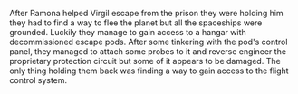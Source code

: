 After Ramona helped Virgil escape from the prison they were holding him they had to find a way to flee the planet but all the spaceships were grounded. Luckily they manage to gain access to a hangar with decommissioned escape pods. After some tinkering with the pod's control panel, they managed to attach some probes to it and reverse engineer the proprietary protection circuit but some of it appears to be damaged. The only thing holding them back was finding a way to gain access to the flight control system.
